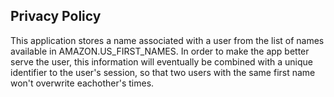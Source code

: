 ## Privacy Policy

This application stores a name associated with a user from the list of names available in AMAZON.US_FIRST_NAMES. In order to make the app better serve the user, this information will eventually be combined with a unique identifier to the user's session, so that two users with the same first name won't overwrite eachother's times.